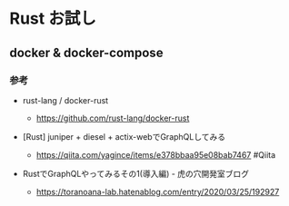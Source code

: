 # Rust お試し

## docker & docker-compose

### 参考

- rust-lang / docker-rust

  - https://github.com/rust-lang/docker-rust

- [Rust] juniper + diesel + actix-webでGraphQLしてみる

  - https://qiita.com/yagince/items/e378bbaa95e08bab7467 #Qiita

- RustでGraphQLやってみるその1(導入編) - 虎の穴開発室ブログ

  - https://toranoana-lab.hatenablog.com/entry/2020/03/25/192927 
